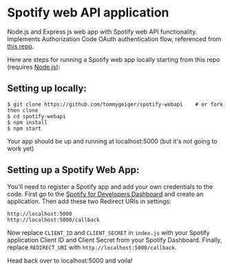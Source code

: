 # Spotify web API application

Node.js and Express js web app with Spotify web API functionality. Implements Authorization Code OAuth authentication flow, referenced from [this repo](https://github.com/spotify/web-api-auth-examples).

Here are steps for running a Spotify web app locally starting from this repo (requires [Node.js](https://nodejs.org/en/)):

## Setting up locally:
```
$ git clone https://github.com/tommygeiger/spotify-webapi    # or fork then clone
$ cd spotify-webapi
$ npm install
$ npm start
```
Your app should be up and running at localhost:5000 (but it's not going to work yet)

## Setting up a Spotify Web App:

You'll need to register a Spotify app and add your own credentials to the code. First go to the [Spotify for Developers Dashboard](https://developer.spotify.com/dashboard) and create an application. Then add these two Redirect URIs in settings:
```
http://localhost:5000
http://localhost:5000/callback
```
Now replace `CLIENT_ID` and `CLIENT_SECRET` in `index.js` with your Spotify application Client ID and Client Secret from your Spotify Dashboard. Finally, replace `REDIRECT_URI` with `http://localhost:5000/callback`.

Head back over to localhost:5000 and voila!

